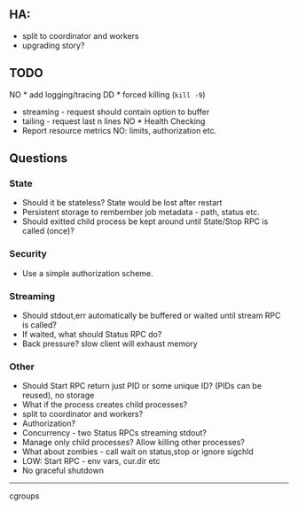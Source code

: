 ## HA:
* split to coordinator and workers
* upgrading story?

## TODO
NO * add logging/tracing
DD * forced killing (`kill -9`)
* streaming - request should contain option to buffer
* tailing - request last n lines
NO * Health Checking
* Report resource metrics
NO: limits, authorization etc.

## Questions

### State
* Should it be stateless? State would be lost after restart
* Persistent storage to rembember job metadata - path, status etc.
* Should exitted child process be kept around until State/Stop RPC is called (once)?

### Security
* Use a simple authorization scheme.

### Streaming
* Should stdout,err automatically be buffered or waited until stream RPC is called?
* If waited, what should Status RPC do?
* Back pressure? slow client will exhaust memory

### Other
* Should Start RPC return just PID or some unique ID? (PIDs can be reused), no storage
* What if the process creates child processes?
* split to coordinator and workers?
* Authorization?
* Concurrency - two Status RPCs streaming stdout?
* Manage only child processes? Allow killing other processes?
* What about zombies - call wait on status,stop or ignore sigchld
* LOW: Start RPC - env vars, cur.dir etc
* No graceful shutdown

----

cgroups
